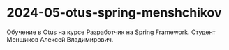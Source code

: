 # 2024-05-otus-spring-menshchikov
Обучение в Otus на курсе Разработчик на Spring Framework.
Студент Менщиков Алексей Владимирович.

